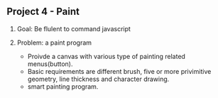 ## Project 4 - Paint

1. Goal: Be flulent to command javascript

2. Problem: a paint program
    - Proivde a canvas with various type of painting related menus(button).
    - Basic requirements are different brush, five or more privimitive geometry, line thickness and character drawing.
    - smart painting program.